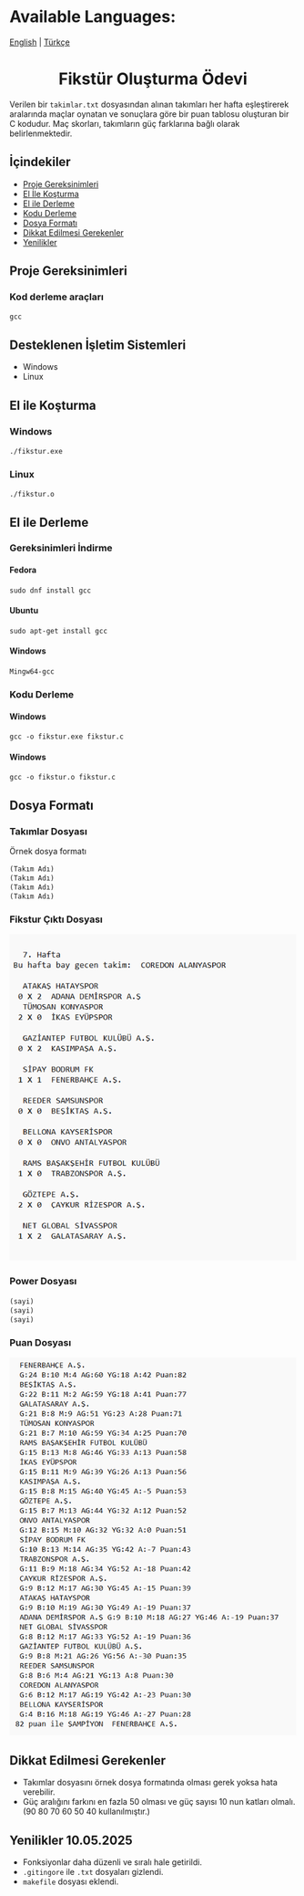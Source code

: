 # Available Languages: 
[English](ReadMe.eng.md) | [Türkçe](ReadMe.md)

# <center>Fikstür Oluşturma Ödevi</center>

Verilen bir `takimlar.txt` dosyasından alınan takımları her hafta eşleştirerek aralarında maçlar oynatan ve sonuçlara göre bir puan tablosu oluşturan bir C kodudur. Maç skorları, takımların güç farklarına bağlı olarak belirlenmektedir.


## İçindekiler
- [Proje Gereksinimleri](#proje-gereksinimleri)  
- [El İle Koşturma](#el-ile-koşturma)  
- [El ile Derleme](#el-ile-derleme)  
- [Kodu Derleme](#kodu-derleme)  
- [Dosya Formatı](#dosya-formatı)  
- [Dikkat Edilmesi Gerekenler](#dikkat-edilmesi-gerekenler)  
- [Yenilikler](#yenilikler-10052025)


## Proje Gereksinimleri

### Kod derleme araçları

```
gcc
```

## Desteklenen İşletim Sistemleri

- Windows
- Linux

## El ile Koşturma

### Windows

```
./fikstur.exe
```

### Linux

```
./fikstur.o
```

## El ile Derleme

### Gereksinimleri İndirme

#### Fedora

```
sudo dnf install gcc
```

#### Ubuntu

```
sudo apt-get install gcc
```

#### Windows

```
Mingw64-gcc
```

### Kodu Derleme

#### Windows
```
gcc -o fikstur.exe fikstur.c
```

#### Windows
```
gcc -o fikstur.o fikstur.c
```

## Dosya Formatı

### Takımlar Dosyası

Örnek dosya formatı

```
(Takım Adı)
(Takım Adı)
(Takım Adı)
(Takım Adı)
```

### Fikstur Çıktı Dosyası

![Fikstur ornek cikti](fikstur.png)

### Power Dosyası
```
(sayi)
(sayi)
(sayi)
```

### Puan Dosyası

![Puan ornek cikti](puanlar.png)

## Dikkat Edilmesi Gerekenler

- Takımlar dosyasını örnek dosya formatında olması gerek yoksa hata verebilir.
- Güç aralığını farkını en fazla 50 olması ve güç sayısı 10 nun katları olmalı. (90 80 70 60 50 40 kullanılmıştır.)
  
## Yenilikler 10.05.2025
- Fonksiyonlar daha düzenli ve sıralı hale getirildi.
- `.gitingore` ile `.txt` dosyaları gizlendi.
- `makefile` dosyası eklendi.
